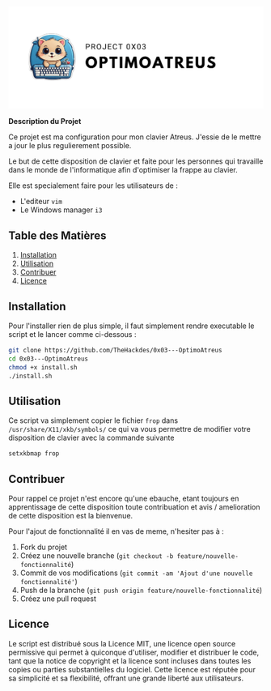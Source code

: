 ![banner_0x03](./sources/banner_0x03.png)

**Description du Projet**

Ce projet est ma configuration pour mon clavier Atreus. J'essie de le mettre a jour le plus regulierement possible.

Le but de cette disposition de clavier et faite pour les personnes qui travaille dans le monde de l'informatique afin d'optimiser la frappe au clavier.

Elle est specialement faire pour les utilisateurs de :

- L'editeur `vim`
- Le Windows manager `i3`

## Table des Matières

1. [Installation](#installation)
2. [Utilisation](#utilisation)
3. [Contribuer](#contribuer)
4. [Licence](#licence)

## Installation

Pour l'installer rien de plus simple, il faut simplement rendre executable le script et le lancer comme ci-dessous :

```bash
git clone https://github.com/TheHackdes/0x03---OptimoAtreus
cd 0x03---OptimoAtreus
chmod +x install.sh
./install.sh
```

## Utilisation

Ce script va simplement copier le fichier `frop` dans `/usr/share/X11/xkb/symbols/` ce qui va vous permettre de modifier votre disposition de clavier avec la commande suivante

```bash
setxkbmap frop
```

## Contribuer

Pour rappel ce projet n'est encore qu'une ebauche, etant toujours en apprentissage de cette disposition toute contribuation et avis / amelioration de cette disposition est la bienvenue.

Pour l'ajout de fonctionnalité il en vas de meme, n'hesiter pas à :

1. Fork du projet
2. Créez une nouvelle branche (`git checkout -b feature/nouvelle-fonctionnalité`)
3. Commit de vos modifications (`git commit -am 'Ajout d'une nouvelle fonctionnalité'`)
4. Push de la branche (`git push origin feature/nouvelle-fonctionnalité`)
5. Créez une pull request

## Licence

Le script est distribué sous la Licence MIT, une licence open source permissive qui permet à quiconque d'utiliser, modifier et distribuer le code, tant que la notice de copyright et la licence sont incluses dans toutes les copies ou parties substantielles du logiciel. Cette licence est réputée pour sa simplicité et sa flexibilité, offrant une grande liberté aux utilisateurs.


